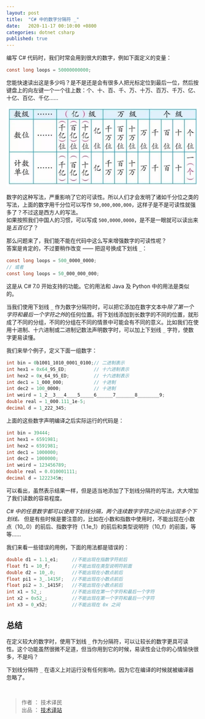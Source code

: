 ```yaml
---
layout: post
title:  "C# 中的数字分隔符 _"
date:   2020-11-17 00:10:00 +0800
categories: dotnet csharp
published: true
---
```


编写 C# 代码时，我们时常会用到很大的数字，例如下面定义的变量：

```csharp
const long loops = 50000000000;
```

您能快速读出这是多少吗？是不是还是会有很多人把光标定位到最后一位，然后按键盘上的向左键一个一个往上数：个、十、百、千、万、十万、百万、千万、亿、十亿、百亿、千亿……

![reading large number](/assets/images/202011/large-numeric-literals.png#center)
<!-- ![reading large number](https://img2020.cnblogs.com/blog/2074831/202011/2074831-20201116020622863-863232680.png#center) -->

数字的这种写法，严重影响了它的可读性。所以人们才会发明了诸如千分位之类的写法，上面的数字用千分位可以写作 `50,000,000,000`，这样子是不是可读性就强多了？不过这是西方人的写法。  
如果按照我们中国人的习惯，可以写成 `500,0000,0000`，是不是一眼就可以读出来是*五百亿*了？

那么问题来了，我们能不能在代码中这么写来增强数字的可读性呢？  
答案是肯定的，不过要稍作改变 —— 把逗号换成下划线 `_`：

```csharp
const long loops = 500_0000_0000;
// 或者
const long loops = 50_000_000_000;
```

这是从 C# 7.0 开始支持的功能。它的用法和 Java 及 Python 中的用法是类似的。

当我们使用下划线 `_` 作为数字分隔符时，可以把它添加在数字文本中*除了第一个字符和最后一个字符之外*的任何位置。将下划线添加到长数字的不同的位置，就形成了不同的分组，不同的分组在不同的情景中可能会有不同的意义。比如我们在使用十进制、十六进制或二进制记数法声明数字时，可以加上下划线 `_` 字符，使数字更易读懂。

我们来举个例子，定义下面一组数字：

```csharp
int bin = 0b1001_1010_0001_0100;// 二进制表示
int hex1 = 0x64_95_ED;          // 十六进制表示
int hex2 = 0x_64_95_ED;         // 十六进制表示
int dec1 = 1_000_000;           // 十进制
int dec2 = 100_0000;            // 十进制
int weird = 1_2__3___4____5_____6______7_______8________9;
double real = 1_000.111_1e-5;
decimal d = 1_222_345;
```

上面的这些数字声明编译之后实际运行的代码是：

```csharp
int bin = 39444;
int hex1 = 6591981;
int hex2 = 6591981;
int dec1 = 1000000;
int dec2 = 1000000;
int weird = 123456789;
double real = 0.010001111;
decimal d = 1222345m;
```

可以看出，虽然表示结果一样，但是适当地添加了下划线分隔符的写法，大大增加了我们读数的容易程度。

*C# 中的任意数字都可以使用下划线分隔，两个连续数字字符之间允许出现多个下划线。* 但是有些时候是要注意的，比如在小数和指数中使用时，不能出现在小数点（10_.0）的前后、指数字符（1.1e_1）的前后和类型说明符（10_f）的前面，等等……

我们来看一些错误的用例，下面的用法都是错误的：

```csharp
double d1 = 1.1_e1;     //不能出现在指数字符前后
float f1 = 10_f;        //不能出现在类型说明符前面
double d2 = 10_.0;      //不能出现在小数点前后
float pi1 = 3_.1415F;   //不能出现在小数点前后
float pi2 = 3._1415F;   //不能出现在小数点前后
int x1 = 52_;           //不能出现在第一个字符和最后一个字符
int x2 = 0x52_;         //不能出现在第一个字符和最后一个字符
int x3 = 0_x52;         //不能出现在 0x 之间
```

## 总结

在定义较大的数字时，使用下划线 `_` 作为分隔符，可以让较长的数字更具可读性。这个功能虽然很微不足道，但当你用到它的时候，易读性会让你的心情愉快很多，不是吗？

下划线分隔符 `_` 在语义上对运行没有任何影响，因为它在编译的时候就被编译器忽略了。

<br />

> 作者 ： 技术译民  
> 出品 ： [技术译站](https://ittranslator.cn/)
